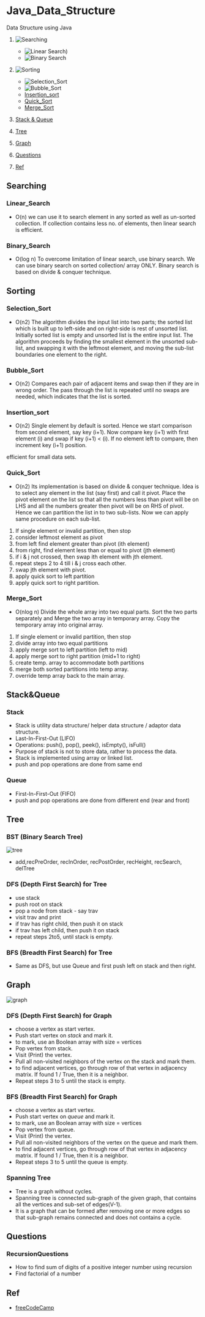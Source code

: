 # Java_Data_Structure
Data Structure using Java

1. ![Searching](#Searching)
	* ![Linear Search](#Linear_Search))
	* ![Binary Search](#Binary_Search)
	
2. ![Sorting](#Sorting)
	* ![Selection_Sort](#Selection_Sort)
	* ![Bubble_Sort](#Bubble_Sort)
	* [Insertion_sort](#Insertion_sort)
	* [Quick_Sort](#Quick_Sort)
	* [Merge_Sort](#Merge_Sort)
	
3. [Stack & Queue](#Stack&Queue)
4. [Tree](#Tree)
5. [Graph](#Graph)
6. [Questions](#Questions)
7. [Ref](#Ref)

## Searching

### Linear_Search

- O(n)
we can use it to search element in any sorted as well as un-sorted collection.
If collection contains less no. of elements, then linear search is efficient.

### Binary_Search

- O(log n)
To overcome limitation of linear search, use binary search.
We can use binary search on sorted collection/ array ONLY.
Binary search is based on divide & conquer technique.

## Sorting

### Selection_Sort

- O(n2)
The algorithm divides the input list into two parts; the sorted list which is built up to left-side and on right-side is rest of unsorted list. Initially sorted list is empty and unsorted list is the entire input list.
The algorithm proceeds by finding the smallest element in the unsorted sub-list, and swapping it with the leftmost element, and moving the sub-list boundaries one element to the right.

### Bubble_Sort

- O(n2)
Compares each pair of adjacent items and swap then if they are in wrong order.
The pass through the list is repeated until no swaps are needed, which indicates that the list is sorted.

### Insertion_sort

- O(n2)
Single element by default is sorted.
Hence we start comparison from second element, say key (i+1).
Now compare key (i+1) with first element (i) and swap if key (i+1) < (i).
If no element left to compare, then increment key (i+1) position.

efficient for small data sets.

### Quick_Sort

- O(n2)
Its implementation is based on divide & conquer technique.
Idea is to select any element in the list (say first) and call it pivot. Place the pivot element on the list so that all the numbers less than pivot will be on LHS and all the numbers greater then pivot will be on RHS of pivot. Hence we can partition the list in to two sub-lists. Now we can apply same procedure on each sub-list.

1. If single element or invalid partition, then stop
2. consider leftmost element as pivot
3. from left find element greater than pivot (ith element)
4. from right, find element less than or equal to pivot (jth element)
5. if i & j not crossed, then swap ith element with jth element.
6. repeat steps 2 to 4 till i & j cross each other.
7. swap jth element with pivot.
8. apply quick sort to left partition
9. apply quick sort to right partition.

### Merge_Sort

- O(nlog n)
Divide the whole array into two equal parts. Sort the two parts separately and Merge the two array in temporary array. Copy the temporary array into original array.

1. If single element or invalid partition, then stop
2. divide array into two equal partitions
3. apply merge sort to left partition (left to mid)
4. apply merge sort to right partition (mid+1 to right)
5. create temp. array to accommodate both partitions
6. merge both sorted partitions into temp array.
7. override temp array back to the main array.

## Stack&Queue

### Stack

- Stack is utility data structure/ helper data structure / adaptor data structure.
- Last-In-First-Out (LIFO)
- Operations: push(), pop(), peek(), isEmpty(), isFull()
- Purpose of stack is not to store data, rather to process the data. 
- Stack is implemented using array or linked list.
- push and pop operations are done from same end

### Queue 

- First-In-First-Out (FIFO)
- push and pop operations are done from different end (rear and front)

## Tree

### BST (Binary Search Tree)

![tree](https://github.com/rishabdesai/Java_Data_Structure/blob/5be5f2292ae79cbdc1d25c82c5ab82dc21e84bb5/images/Tree.png)

- add,recPreOrder, recInOrder, recPostOrder, recHeight, recSearch, delTree  

### DFS (Depth First Search) for Tree

- use stack<Node>
- push root on stack
- pop a node from stack  - say trav
- visit trav and print
- if trav has right child, then push it on stack
- if trav has left child, then push it on stack
- repeat steps 2to5, until stack is empty. 

### BFS (Breadth First Search) for Tree

- Same as DFS, but use Queue and first push left on stack and then right.


## Graph

![graph](https://github.com/rishabdesai/Java_Data_Structure/blob/e2b2bc4f2be7aa73e3eb73acb223a8db2d0ea868/images/graphs.png)

### DFS (Depth First Search) for Graph

- choose a vertex as start vertex.
- Push start vertex on *stack* and mark it.
- to mark, use an Boolean array with size = vertices
- Pop vertex from stack.
- Visit (Print) the vertex.
- Pull all non-visited neighbors of the vertex on the stack and mark them.
- to find adjacent vertices, go through row of that vertex in adjacency matrix. If found 1 / True, then it is a neighbor.
- Repeat steps 3 to 5 until the stack is empty.

### BFS (Breadth First Search) for Graph 

- choose a vertex as start vertex.
- Push start vertex on *queue* and mark it.
- to mark, use an Boolean array with size = vertices
- Pop vertex from queue.
- Visit (Print) the vertex.
- Pull all non-visited neighbors of the vertex on the queue and mark them.
- to find adjacent vertices, go through row of that vertex in adjacency matrix. If found 1 / True, then it is a neighbor.
- Repeat steps 3 to 5 until the queue is empty.

### Spanning Tree

- Tree is a graph without cycles.
- Spanning tree is connected sub-graph of the given graph, that contains all the vertices and sub-set of edges(V-1).
- It is a graph that can be formed after removing one or more edges so that sub-graph remains connected and does not contains a cycle.

## Questions

### RecursionQuestions

- How to find sum of digits of a positive integer number using recursion
- Find factorial of a number


## Ref

- [freeCodeCamp](https://www.youtube.com/watch?v=IJDJ0kBx2LM)